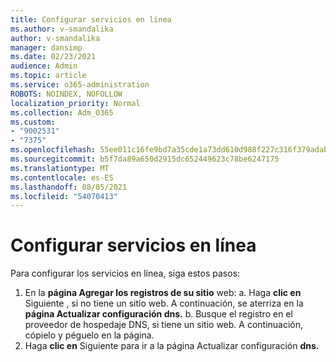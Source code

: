 ```yaml
---
title: Configurar servicios en línea
ms.author: v-smandalika
author: v-smandalika
manager: dansimp
ms.date: 02/23/2021
audience: Admin
ms.topic: article
ms.service: o365-administration
ROBOTS: NOINDEX, NOFOLLOW
localization_priority: Normal
ms.collection: Adm_O365
ms.custom:
- "9002531"
- "7375"
ms.openlocfilehash: 55ee011c16fe9bd7a35cde1a73dd610d988f227c316f379adab0483973ab903d
ms.sourcegitcommit: b5f7da89a650d2915dc652449623c78be6247175
ms.translationtype: MT
ms.contentlocale: es-ES
ms.lasthandoff: 08/05/2021
ms.locfileid: "54070413"
---
```

# <a name="set-up-online-services"></a>Configurar servicios en línea

Para configurar los servicios en línea, siga estos pasos:

1. En la **página Agregar los registros de su sitio** web: a. Haga **clic en** Siguiente , si no tiene un sitio web. A continuación, se aterriza en la **página Actualizar configuración dns.**
    b. Busque el registro en el proveedor de hospedaje DNS, si tiene un sitio web. A continuación, cópielo y péguelo en la página.
2. Haga **clic en** Siguiente para ir a la página Actualizar configuración **dns.**
